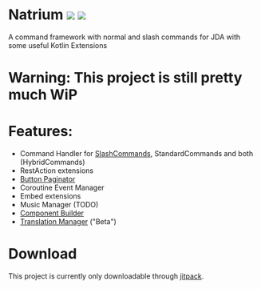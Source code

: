 # Natrium [![](https://jitci.com/gh/jan-tennert/Natrium/svg)](https://jitci.com/gh/jan-tennert/Natrium) [![](https://jitpack.io/v/jan-tennert/Natrium.svg)](https://jitpack.io/#jan-tennert/Natrium/)

A command framework with normal and slash commands for JDA with some useful Kotlin Extensions 
# Warning: This project is still pretty much WiP

# Features:
- Command Handler for [SlashCommands](https://github.com/jan-tennert/Natrium/wiki/SlashCommands), StandardCommands and both (HybridCommands)
- RestAction extensions
- [Button Paginator](https://github.com/jan-tennert/Natrium/wiki/ButtonPaginator)
- Coroutine Event Manager
- Embed extensions
- Music Manager (TODO)
- [Component Builder](https://github.com/jan-tennert/Natrium/wiki/Components)
- [Translation Manager](https://github.com/jan-tennert/Natrium/wiki/Multi-Language) ("Beta")

# Download

This project is currently only downloadable through [jitpack](https://jitpack.io/#jan-tennert/Natrium).
